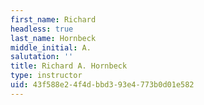 ```yaml
---
first_name: Richard
headless: true
last_name: Hornbeck
middle_initial: A.
salutation: ''
title: Richard A. Hornbeck
type: instructor
uid: 43f588e2-4f4d-bbd3-93e4-773b0d01e582
---
```


